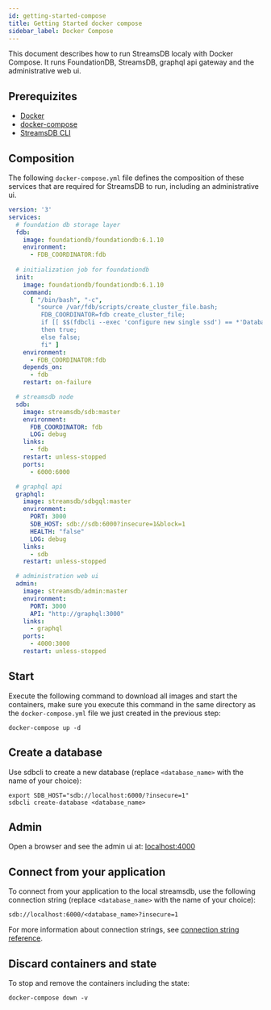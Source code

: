 ```yaml
---
id: getting-started-compose
title: Getting Started docker compose
sidebar_label: Docker Compose
---
```


This document describes how to run StreamsDB localy with Docker Compose. It runs FoundationDB, StreamsDB, graphql api gateway and the administrative web ui.

## Prerequizites

* [Docker](https://docs.docker.com/install/)
* [docker-compose](https://docs.docker.com/compose/install/)
* [StreamsDB CLI](getting-started-cli.md)

## Composition

The following `docker-compose.yml` file defines the composition of these services that are required for StreamsDB to run, including an administrative ui.

```yaml
version: '3'
services:
  # foundation db storage layer
  fdb:
    image: foundationdb/foundationdb:6.1.10
    environment:
      - FDB_COORDINATOR:fdb
  
  # initialization job for foundationdb
  init:
    image: foundationdb/foundationdb:6.1.10
    command:
      [ "/bin/bash", "-c", 
        "source /var/fdb/scripts/create_cluster_file.bash; 
         FDB_COORDINATOR=fdb create_cluster_file; 
         if [[ $$(fdbcli --exec 'configure new single ssd') == *'Database already exists'* ]];
         then true;
         else false;
         fi" ]
    environment:
      - FDB_COORDINATOR:fdb
    depends_on:
      - fdb
    restart: on-failure

  # streamsdb node
  sdb:
    image: streamsdb/sdb:master
    environment:
      FDB_COORDINATOR: fdb
      LOG: debug
    links:
      - fdb
    restart: unless-stopped
    ports:
      - 6000:6000

  # graphql api
  graphql:
    image: streamsdb/sdbgql:master
    environment:
      PORT: 3000
      SDB_HOST: sdb://sdb:6000?insecure=1&block=1
      HEALTH: "false"
      LOG: debug
    links:
      - sdb
    restart: unless-stopped

  # administration web ui
  admin:
    image: streamsdb/admin:master
    environment:
      PORT: 3000
      API: "http://graphql:3000"
    links:
      - graphql
    ports:
      - 4000:3000
    restart: unless-stopped
```

## Start

Execute the following command to download all images and start the containers, make sure you execute this command in the same directory as the `docker-compose.yml` file we just created in the previous step:

```
docker-compose up -d
```

## Create a database

Use sdbcli to create a new database (replace `<database_name>` with the name of your choice):

```
export SDB_HOST="sdb://localhost:6000/?insecure=1"
sdbcli create-database <database_name>
```

## Admin

Open a browser and see the admin ui at: [localhost:4000](http://localhost:4000)

## Connect from your application

To connect from your application to the local streamsdb, use the following connection string (replace `<database_name>` with the name of your choice):

```
sdb://localhost:6000/<database_name>?insecure=1
```

For more information about connection strings, see [connection string reference](connection-string.md).

## Discard containers and state

To stop and remove the containers including the state:

```
docker-compose down -v
```
